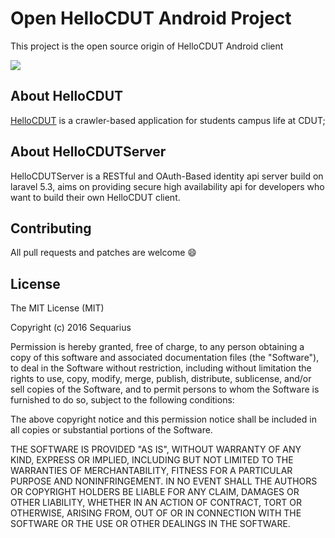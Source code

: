 # Open HelloCDUT Android Project
This project is the open source origin of HelloCDUT Android client

![](https://avatars1.githubusercontent.com/u/16435371?v=3&s=200)
## About HelloCDUT
[HelloCDUT](http://www.hellocdut.com) is a crawler-based application for students campus life at CDUT;

## About HelloCDUTServer

HelloCDUTServer is a RESTful and OAuth-Based identity api server build on laravel 5.3, aims on providing  secure high availability api for developers who want to build their own HelloCDUT client.

## Contributing

All pull requests and patches are welcome 😄

## License
The MIT License (MIT)

Copyright (c) 2016 Sequarius

Permission is hereby granted, free of charge, to any person obtaining a copy
of this software and associated documentation files (the "Software"), to deal
in the Software without restriction, including without limitation the rights
to use, copy, modify, merge, publish, distribute, sublicense, and/or sell
copies of the Software, and to permit persons to whom the Software is
furnished to do so, subject to the following conditions:

The above copyright notice and this permission notice shall be included in all
copies or substantial portions of the Software.

THE SOFTWARE IS PROVIDED "AS IS", WITHOUT WARRANTY OF ANY KIND, EXPRESS OR
IMPLIED, INCLUDING BUT NOT LIMITED TO THE WARRANTIES OF MERCHANTABILITY,
FITNESS FOR A PARTICULAR PURPOSE AND NONINFRINGEMENT. IN NO EVENT SHALL THE
AUTHORS OR COPYRIGHT HOLDERS BE LIABLE FOR ANY CLAIM, DAMAGES OR OTHER
LIABILITY, WHETHER IN AN ACTION OF CONTRACT, TORT OR OTHERWISE, ARISING FROM,
OUT OF OR IN CONNECTION WITH THE SOFTWARE OR THE USE OR OTHER DEALINGS IN THE
SOFTWARE.
